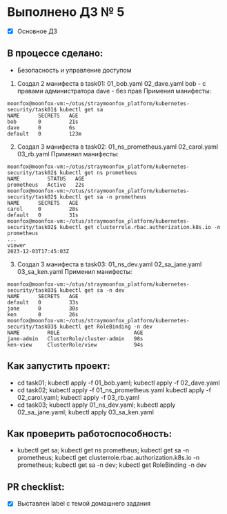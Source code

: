 # Выполнено ДЗ № 5

 - [X] Основное ДЗ

## В процессе сделано:
 
 - Безопасность и управление доступом
 1. Создал 2 манифеста в task01: 01_bob.yaml 02_dave.yaml
 bob - с правами администратора
 dave - без прав
 Применил манифесты:
 ```
 moonfox@moonfox-vm:~/otus/straymoonfox_platform/kubernetes-security/task01$ kubectl get sa
NAME      SECRETS   AGE
bob       0         21s
dave      0         6s
default   0         123m
 ```
 2. Создал 3 манифеста в task02: 01_ns_prometheus.yaml 02_carol.yaml 03_rb.yaml
 Применил манифесты:
 ```
 moonfox@moonfox-vm:~/otus/straymoonfox_platform/kubernetes-security/task02$ kubectl get ns prometheus
NAME         STATUS   AGE
prometheus   Active   22s
moonfox@moonfox-vm:~/otus/straymoonfox_platform/kubernetes-security/task02$ kubectl get sa -n prometheus
NAME      SECRETS   AGE
carol     0         28s
default   0         31s
moonfox@moonfox-vm:~/otus/straymoonfox_platform/kubernetes-security/task02$ kubectl get clusterrole.rbac.authorization.k8s.io -n prometheus
...
viewer                                                                 2023-12-03T17:45:03Z
 ```
 3. Создал 3 манифеста в task03: 01_ns_dev.yaml  02_sa_jane.yaml  03_sa_ken.yaml
 Применил манифесты:
 ```
 moonfox@moonfox-vm:~/otus/straymoonfox_platform/kubernetes-security/task03$ kubectl get sa -n dev
NAME      SECRETS   AGE
default   0         33s
jane      0         30s
ken       0         26s
moonfox@moonfox-vm:~/otus/straymoonfox_platform/kubernetes-security/task03$ kubectl get RoleBinding -n dev
NAME         ROLE                        AGE
jane-admin   ClusterRole/cluster-admin   98s
ken-view     ClusterRole/view            94s
 ```

## Как запустить проект:
 - cd task01; kubectl apply -f 01_bob.yaml; kubectl apply -f 02_dave.yaml
 - cd task02; kubectl apply -f 01_ns_prometheus.yaml kubectl apply -f 02_carol.yaml; kubectl apply -f 03_rb.yaml
 - cd task03; kubectl apply 01_ns_dev.yaml; kubectl apply 02_sa_jane.yaml; kubectl apply  03_sa_ken.yaml

## Как проверить работоспособность:
 - kubectl get sa; kubectl get ns prometheus; kubectl get sa -n prometheus; kubectl get clusterrole.rbac.authorization.k8s.io -n prometheus; kubectl get sa -n dev; kubectl get RoleBinding -n dev

## PR checklist:
 - [X] Выставлен label с темой домашнего задания
